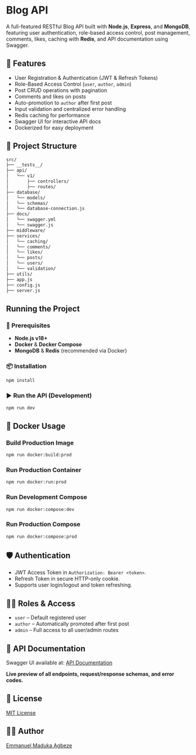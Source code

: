 # Blog API

A full-featured RESTful Blog API built with **Node.js**, **Express**, and **MongoDB**, featuring user authentication, role-based access control, post management, comments, likes, caching with **Redis**, and API documentation using Swagger.

## 🚀 Features

- User Registration & Authentication (JWT & Refresh Tokens)
- Role-Based Access Control (`user`, `author`, `admin`)
- Post CRUD operations with pagination
- Comments and likes on posts
- Auto-promotion to `author` after first post
- Input validation and centralized error handling
- Redis caching for performance
- Swagger UI for interactive API docs
- Dockerized for easy deployment

## 📁 Project Structure

```bash
src/
├── __tests__/
├── api/
│   └── v1/
│       ├── controllers/
│       ├── routes/
├── database/
│   └── models/
│   └── schemas/
│   └── database-connection.js
├── docs/
│   └── swagger.yml
│   └── swagger.js
├── middleware/
├── services/
│   └── caching/
│   └── comments/
│   └── likes/
│   └── posts/
│   └── users/
│   └── validation/
├── utils/
├── app.js
├── config.js
├── server.js
```

## Running the Project

### 🔧 Prerequisites

- **Node.js v18+**
- **Docker** & **Docker Compose**
- **MongoDB** & **Redis** (recommended via Docker)

### 📦 Installation

```bash
npm install
```

### ▶️ Run the API (Development)

```bash
npm run dev
```

## 🐳 Docker Usage

### Build Production Image

```bash
npm run docker:build:prod
```

### Run Production Container

```bash
npm run docker:run:prod
```

### Run Development Compose

```bash
npm run docker:compose:dev
```

### Run Production Compose

```bash
npm run docker:compose:prod
```

## 🛡️ Authentication

- JWT Access Token in `Authorization: Bearer <token>`.
- Refresh Token in secure HTTP-only cookie.
- Supports user login/logout and token refreshing.

## 🧑‍💻 Roles & Access

- `user` – Default registered user
- `author` – Automatically promoted after first post
- `admin` – Full access to all user/admin routes

## 📄 API Documentation

Swagger UI available at: [API Documentation](https://blog-api-tp8c.onrender.com/api-docs)

**Live preview of all endpoints, request/response schemas, and error codes.**

## 📝 License

[MIT License](LICENSE.md)

## 👨‍🏫 Author

[Emmanuel Maduka Agbeze](https://github.com/EmmanuelM-A)
